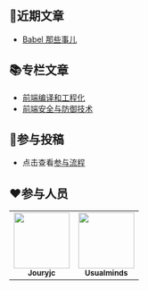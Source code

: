 ## 📕近期文章
- [Babel 那些事儿](https://juejin.cn/post/6992371845349507108)

## 📚专栏文章
- [前端编译和工程化](https://juejin.cn/column/6992030342987120677)
- [前端安全与防御技术](https://juejin.cn/column/6992036501395603492)

## 📝参与投稿
- 点击查看[参与流程](https://github.com/IDuxFE/weekly/issues/4)
## ❤️参与人员
<table>
    <tr>
        <td align="center"><a href="https://github.com/Jouryjc"><img src="https://avatars.githubusercontent.com/u/11925053?v=4" width="100px;" alt=""/><br /><sub><b>Jouryjc</b></sub></a><br /></td>
        <td align="center"><a href="https://github.com/Usualminds"><img src="https://avatars.githubusercontent.com/u/19425902?v=4" width="100px;" alt=""/><br /><sub><b>Usualminds</b></sub></a><br /></td>
    </tr>
</table>
